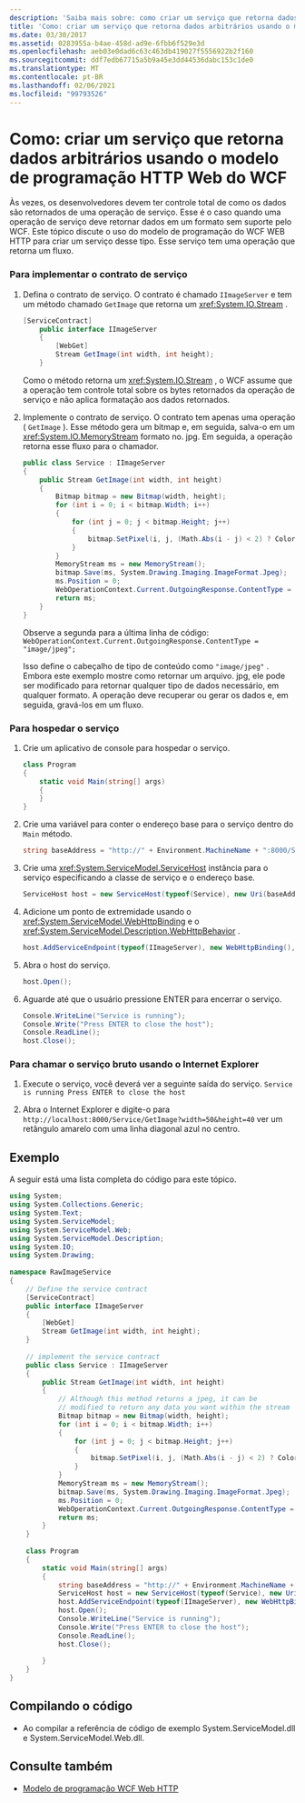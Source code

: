 ```yaml
---
description: 'Saiba mais sobre: como criar um serviço que retorna dados arbitrários usando o modelo de programação do WCF Web HTTP'
title: 'Como: criar um serviço que retorna dados arbitrários usando o modelo de programação HTTP Web do WCF'
ms.date: 03/30/2017
ms.assetid: 0283955a-b4ae-458d-ad9e-6fbb6f529e3d
ms.openlocfilehash: aeb03e0dad6c63c463db419027f5556922b2f160
ms.sourcegitcommit: ddf7edb67715a5b9a45e3dd44536dabc153c1de0
ms.translationtype: MT
ms.contentlocale: pt-BR
ms.lasthandoff: 02/06/2021
ms.locfileid: "99793526"
---
```

# <a name="how-to-create-a-service-that-returns-arbitrary-data-using-the-wcf-web-http-programming-model"></a>Como: criar um serviço que retorna dados arbitrários usando o modelo de programação HTTP Web do WCF

Às vezes, os desenvolvedores devem ter controle total de como os dados são retornados de uma operação de serviço. Esse é o caso quando uma operação de serviço deve retornar dados em um formato sem suporte pelo WCF. Este tópico discute o uso do modelo de programação do WCF WEB HTTP para criar um serviço desse tipo. Esse serviço tem uma operação que retorna um fluxo.  
  
### <a name="to-implement-the-service-contract"></a>Para implementar o contrato de serviço  
  
1. Defina o contrato de serviço. O contrato é chamado `IImageServer` e tem um método chamado `GetImage` que retorna um <xref:System.IO.Stream> .  
  
    ```csharp  
    [ServiceContract]  
        public interface IImageServer  
        {  
            [WebGet]  
            Stream GetImage(int width, int height);  
        }  
    ```  
  
     Como o método retorna um <xref:System.IO.Stream> , o WCF assume que a operação tem controle total sobre os bytes retornados da operação de serviço e não aplica formatação aos dados retornados.  
  
2. Implemente o contrato de serviço. O contrato tem apenas uma operação ( `GetImage` ). Esse método gera um bitmap e, em seguida, salva-o em um <xref:System.IO.MemoryStream> formato no. jpg. Em seguida, a operação retorna esse fluxo para o chamador.  
  
    ```csharp
    public class Service : IImageServer
    {
        public Stream GetImage(int width, int height)
        {
            Bitmap bitmap = new Bitmap(width, height);
            for (int i = 0; i < bitmap.Width; i++)
            {
                for (int j = 0; j < bitmap.Height; j++)
                {
                    bitmap.SetPixel(i, j, (Math.Abs(i - j) < 2) ? Color.Blue : Color.Yellow);
                }
            }
            MemoryStream ms = new MemoryStream();
            bitmap.Save(ms, System.Drawing.Imaging.ImageFormat.Jpeg);
            ms.Position = 0;
            WebOperationContext.Current.OutgoingResponse.ContentType = "image/jpeg";
            return ms;
        }
    }
    ```  
  
     Observe a segunda para a última linha de código: `WebOperationContext.Current.OutgoingResponse.ContentType = "image/jpeg";`  
  
     Isso define o cabeçalho de tipo de conteúdo como `"image/jpeg"` . Embora este exemplo mostre como retornar um arquivo. jpg, ele pode ser modificado para retornar qualquer tipo de dados necessário, em qualquer formato. A operação deve recuperar ou gerar os dados e, em seguida, gravá-los em um fluxo.  
  
### <a name="to-host-the-service"></a>Para hospedar o serviço  
  
1. Crie um aplicativo de console para hospedar o serviço.  
  
    ```csharp
    class Program  
    {  
        static void Main(string[] args)  
        {  
        }
    }  
    ```  
  
2. Crie uma variável para conter o endereço base para o serviço dentro do `Main` método.  
  
    ```csharp
    string baseAddress = "http://" + Environment.MachineName + ":8000/Service";  
    ```  
  
3. Crie uma <xref:System.ServiceModel.ServiceHost> instância para o serviço especificando a classe de serviço e o endereço base.  
  
    ```csharp
    ServiceHost host = new ServiceHost(typeof(Service), new Uri(baseAddress));  
    ```  
  
4. Adicione um ponto de extremidade usando o <xref:System.ServiceModel.WebHttpBinding> e o <xref:System.ServiceModel.Description.WebHttpBehavior> .  
  
    ```csharp  
    host.AddServiceEndpoint(typeof(IImageServer), new WebHttpBinding(), "").Behaviors.Add(new WebHttpBehavior());  
    ```  
  
5. Abra o host do serviço.  
  
    ```csharp  
    host.Open();  
    ```  
  
6. Aguarde até que o usuário pressione ENTER para encerrar o serviço.  
  
    ```csharp
    Console.WriteLine("Service is running");  
    Console.Write("Press ENTER to close the host");  
    Console.ReadLine();  
    host.Close();  
    ```  
  
### <a name="to-call-the-raw-service-using-internet-explorer"></a>Para chamar o serviço bruto usando o Internet Explorer  
  
1. Execute o serviço, você deverá ver a seguinte saída do serviço. `Service is running Press ENTER to close the host`  
  
2. Abra o Internet Explorer e digite-o para `http://localhost:8000/Service/GetImage?width=50&height=40` ver um retângulo amarelo com uma linha diagonal azul no centro.  
  
## <a name="example"></a>Exemplo  

 A seguir está uma lista completa do código para este tópico.  
  
```csharp  
using System;  
using System.Collections.Generic;  
using System.Text;  
using System.ServiceModel;  
using System.ServiceModel.Web;  
using System.ServiceModel.Description;  
using System.IO;  
using System.Drawing;  
  
namespace RawImageService  
{  
    // Define the service contract  
    [ServiceContract]  
    public interface IImageServer  
    {  
        [WebGet]  
        Stream GetImage(int width, int height);  
    }  
  
    // implement the service contract  
    public class Service : IImageServer  
    {  
        public Stream GetImage(int width, int height)  
        {  
            // Although this method returns a jpeg, it can be  
            // modified to return any data you want within the stream  
            Bitmap bitmap = new Bitmap(width, height);  
            for (int i = 0; i < bitmap.Width; i++)  
            {  
                for (int j = 0; j < bitmap.Height; j++)  
                {  
                    bitmap.SetPixel(i, j, (Math.Abs(i - j) < 2) ? Color.Blue : Color.Yellow);  
                }  
            }  
            MemoryStream ms = new MemoryStream();  
            bitmap.Save(ms, System.Drawing.Imaging.ImageFormat.Jpeg);  
            ms.Position = 0;  
            WebOperationContext.Current.OutgoingResponse.ContentType = "image/jpeg";  
            return ms;  
        }  
    }  
  
    class Program  
    {  
        static void Main(string[] args)  
        {  
            string baseAddress = "http://" + Environment.MachineName + ":8000/Service";  
            ServiceHost host = new ServiceHost(typeof(Service), new Uri(baseAddress));  
            host.AddServiceEndpoint(typeof(IImageServer), new WebHttpBinding(), "").Behaviors.Add(new WebHttpBehavior());  
            host.Open();  
            Console.WriteLine("Service is running");  
            Console.Write("Press ENTER to close the host");  
            Console.ReadLine();  
            host.Close();  
  
        }  
    }  
}  
```  
  
## <a name="compiling-the-code"></a>Compilando o código  
  
- Ao compilar a referência de código de exemplo System.ServiceModel.dll e System.ServiceModel.Web.dll.  
  
## <a name="see-also"></a>Consulte também

- [Modelo de programação WCF Web HTTP](wcf-web-http-programming-model.md)
